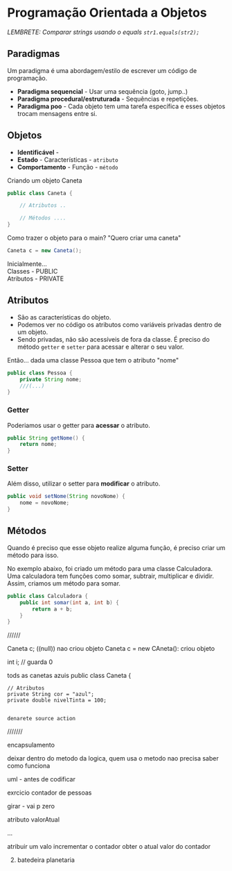 # Programação Orientada a Objetos

_LEMBRETE: Comparar strings usando o equals `str1.equals(str2);`_

## Paradigmas

Um paradigma é uma abordagem/estilo de escrever um código de programação.

- **Paradigma sequencial** - Usar uma sequência (goto, jump..)
- **Paradigma procedural/estruturada** - Sequências e repetições.
- **Paradigma poo** -  Cada objeto tem uma tarefa específica e esses objetos trocam mensagens entre si.

## Objetos
- **Identificável** - 
- **Estado** - Características - `atributo`
- **Comportamento** - Função - `método`

Criando um objeto Caneta
```java
public class Caneta {

    // Atributos ..

    // Métodos ....
}
```

Como trazer o objeto para o main? 
"Quero criar uma caneta" 
```java
Caneta c = new Caneta();
```

Inicialmente...<br>
Classes - PUBLIC <br>
Atributos - PRIVATE <br>

## Atributos
- São as características do objeto.
- Podemos ver no código os atributos como variáveis privadas dentro de um objeto.
- Sendo privadas, não são acessíveis de fora da classe. É preciso do método `getter` e `setter` para acessar e alterar o seu valor.


Então... dada uma classe Pessoa que tem o atributo "nome"
```java
public class Pessoa {
    private String nome;
    ///(...)
}
```

### Getter 
Poderiamos usar o getter para **acessar** o atributo.
```java
public String getNome() {
    return nome;
}
```
### Setter
Além disso, utilizar o setter para **modificar** o atributo.
```java
public void setNome(String novoNome) {
    nome = novoNome;
}
```

## Métodos
Quando é preciso que esse objeto realize alguma função, é preciso criar um método para isso. 

No exemplo abaixo, foi criado um método para uma classe Calculadora. Uma calculadora tem funções como somar, subtrair, multiplicar e dividir. Assim, criamos um método para somar.
```java
public class Calculadora {
    public int somar(int a, int b) {
        return a + b;
    }
}
```

//////

Caneta c; ((null))
nao criou objeto 
Caneta c = new CAneta():
criou objeto


int i; // guarda 0


tods as canetas azuis 
public class Caneta {
    
    // Atributos
    private String cor = "azul";
    private double nivelTinta = 100;


    denarete source action




///////


encapsulamento

deixar dentro do metodo da logica, quem usa o metodo nao precisa saber como funciona

uml - antes de codificar



exrcicio
contador de pessoas

girar - vai p zero

atributo valorAtual

...

atribuir um valo
incrementar o contador obter o atual valor do contador



2) batedeira planetaria


